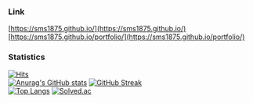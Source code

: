 ### Link
[https://sms1875.github.io/](https://sms1875.github.io/)
<br>
[https://sms1875.github.io/portfolio/](https://sms1875.github.io/portfolio/)

### Statistics
[![Hits](https://hits.seeyoufarm.com/api/count/incr/badge.svg?url=https%3A%2F%2Fgithub.com%2Fsms1875%2F&count_bg=%2379C83D&title_bg=%23555555&icon=&icon_color=%23E7E7E7&title=hits&edge_flat=false)](https://hits.seeyoufarm.com)<br>
[![Anurag's GitHub stats](https://github-readme-stats.vercel.app/api?username=sms1875)](https://github.com/anuraghazra/github-readme-stats)
[![GitHub Streak](https://streak-stats.demolab.com?user=sms1875&theme=merko)](https://git.io/streak-stats)<br>
[![Top Langs](https://github-readme-stats.vercel.app/api/top-langs/?username=sms1875&layout=compact)](https://github.com/sms1875/github-readme-stats)
[![Solved.ac](http://mazassumnida.wtf/api/v2/generate_badge?boj=sms1875)](https://solved.ac/sms1875)
